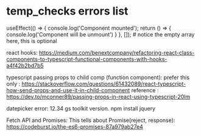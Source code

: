 # temp_checks errors list


useEffect(() => {
        console.log('Component mounted');
        return () => {
            console.log('Component will be unmount')
        }
    }, []); # notice the empty array here, this is optional


react hooks:
https://medium.com/benextcompany/refactoring-react-class-components-to-typescript-functional-components-with-hooks-a4f42b2bd7b5

typescript passing props to child comp (function component):
prefer this only : https://stackoverflow.com/questions/61432089/react-typescript-how-send-props-and-use-it-in-child-component
reference : https://dev.to/mconner89/passing-props-in-react-using-typescript-20lm


datepicker error:
12.34 gs toolkit version.
npm install jquery


Fetch API and Promises:
This tells about Promise(reject, response):
https://codeburst.io/the-es6-promises-87a979ab27e4
